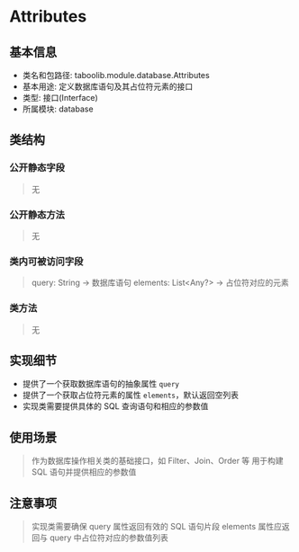# Attributes

## 基本信息
- 类名和包路径: taboolib.module.database.Attributes
- 基本用途: 定义数据库语句及其占位符元素的接口
- 类型: 接口(Interface)
- 所属模块: database

## 类结构

### 公开静态字段
> 无

### 公开静态方法
> 无

### 类内可被访问字段
> query: String -> 数据库语句
> elements: List<Any?> -> 占位符对应的元素

### 类方法
> 无

## 实现细节
- 提供了一个获取数据库语句的抽象属性 `query`
- 提供了一个获取占位符元素的属性 `elements`，默认返回空列表
- 实现类需要提供具体的 SQL 查询语句和相应的参数值

## 使用场景
> 作为数据库操作相关类的基础接口，如 Filter、Join、Order 等
> 用于构建 SQL 语句并提供相应的参数值

## 注意事项
> 实现类需要确保 query 属性返回有效的 SQL 语句片段
> elements 属性应返回与 query 中占位符对应的参数值列表
